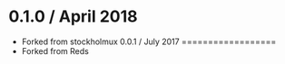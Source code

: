 0.1.0 / April 2018
==================
  * Forked from stockholmux
0.0.1 / July 2017
==================
  * Forked from Reds

